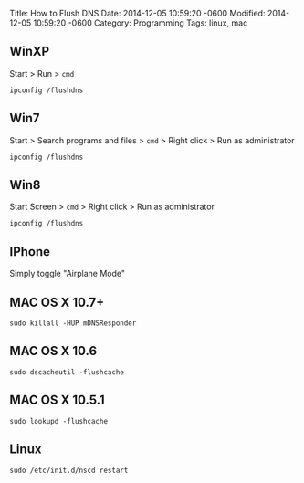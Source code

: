 Title: How to Flush DNS
Date: 2014-12-05 10:59:20 -0600
Modified: 2014-12-05 10:59:20 -0600
Category: Programming
Tags: linux, mac

## WinXP

Start > Run > `cmd`

    ipconfig /flushdns

## Win7

Start > Search programs and files > `cmd` > Right click > Run as administrator

	ipconfig /flushdns

## Win8

Start Screen > `cmd` > Right click > Run as administrator

	ipconfig /flushdns

## IPhone

Simply toggle "Airplane Mode"

## MAC OS X 10.7+

    sudo killall -HUP mDNSResponder

## MAC OS X 10.6

    sudo dscacheutil -flushcache

## MAC OS X 10.5.1

	sudo lookupd -flushcache

## Linux

	sudo /etc/init.d/nscd restart


